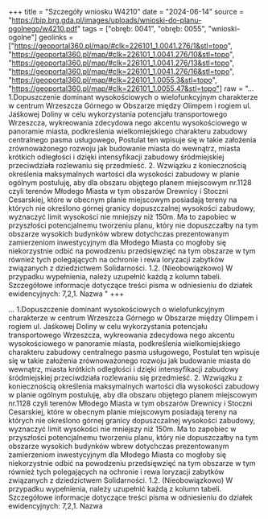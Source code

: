 +++
title = "Szczegóły wniosku W4210"
date = "2024-06-14"
source = "https://bip.brg.gda.pl/images/uploads/wnioski-do-planu-ogolnego/w4210.pdf"
tags = ["obręb: 0041", "obręb: 0055", "wnioski-ogolne"]
geolinks = ["https://geoportal360.pl/map/#clk=226101_1.0041.276/1&stl=topo", "https://geoportal360.pl/map/#clk=226101_1.0041.276/10&stl=topo", "https://geoportal360.pl/map/#clk=226101_1.0041.276/13&stl=topo", "https://geoportal360.pl/map/#clk=226101_1.0041.276/16&stl=topo", "https://geoportal360.pl/map/#clk=226101_1.0055.3&stl=topo", "https://geoportal360.pl/map/#clk=226101_1.0055.47&stl=topo"]
raw = "... 1.Dopuszczenie dominant wysokościowych o wielofunkcyjnym charakterze w centrum Wrzeszcza Górnego w Obszarze między Olimpem i rogiem ul. Jaśkowej Doliny w celu wykorzystania potencjału transportowego Wrzeszcza, wykreowania zdecydowa nego akcentu wysokościowego w panoramie miasta, podkreślenia wielkomiejskiego charakteru zabudowy centralnego pasma usługowego, Postulat ten wpisuje się w takie założenia zrównoważonego rozwoju jak budowanie miasta do wewnątrz, miasta krótkich odległości i dzięki intensyfikacji zabudowy śródmiejskiej przeciwdziała rozlewaniu się przedmieść. 2. Wzwiązku z koniecznością określenia maksymalnych wartości dla wysokości zabudowy w planie ogólnym postuluję, aby dla obszaru objętego planem miejscowym nr.1128 czyli terenów Młodego Miasta w tym obszarów Drewnicy i Stoczni Cesarskiej, które w obecnym planie miejscowym posiadają tereny na których nie określono górnej granicy dopuszczalnej wysokości zabudowy, wyznaczyć limit wysokości nie mniejszy niż 150m. Ma to zapobiec w przyszłości potencjalnemu tworzeniu planu, który nie dopuszczałby na tym obszarze wysokich budynków wbrew dotychczas prezentowanym zamierzeniom inwestycyjnym dla Młodego Miasta co mogłoby się niekorzystnie odbić na powodzeniu przedsięwzięć na tym obszarze w tym również tych polegających na ochronie i rewa loryzacji zabytków związanych z dziedzictwem Solidarności. 1.2. (Nieobowiązkowo) W przypadku wypełnienia, należy uzupełnić każdą z kolumn tabeli. Szczegółowe informacje dotyczące treści pisma w odniesieniu do działek ewidencyjnych: 7,2,1. Nazwa "
+++

...
1.Dopuszczenie dominant wysokościowych o wielofunkcyjnym charakterze w centrum Wrzeszcza Górnego w
Obszarze między Olimpem i rogiem ul. Jaśkowej Doliny w celu wykorzystania potencjału transportowego
Wrzeszcza, wykreowania zdecydowa nego akcentu wysokościowego w panoramie miasta, podkreślenia
wielkomiejskiego charakteru zabudowy centralnego pasma usługowego, Postulat ten wpisuje się w takie
założenia zrównoważonego rozwoju jak budowanie miasta do wewnątrz, miasta krótkich odległości i dzięki
intensyfikacji zabudowy śródmiejskiej przeciwdziała rozlewaniu się przedmieść.
2. Wzwiązku z koniecznością określenia maksymalnych wartości dla wysokości zabudowy w planie ogólnym
postuluję, aby dla obszaru objętego planem miejscowym nr.1128 czyli terenów Młodego Miasta w tym
obszarów Drewnicy i Stoczni Cesarskiej, które w obecnym planie miejscowym posiadają tereny na których nie
określono górnej granicy dopuszczalnej wysokości zabudowy, wyznaczyć limit wysokości nie mniejszy niż
150m. Ma to zapobiec w przyszłości potencjalnemu tworzeniu planu, który nie dopuszczałby na tym obszarze
wysokich budynków wbrew dotychczas prezentowanym zamierzeniom inwestycyjnym dla Młodego Miasta co
mogłoby się niekorzystnie odbić na powodzeniu przedsięwzięć na tym obszarze w tym również tych
polegających na ochronie i rewa loryzacji zabytków związanych z dziedzictwem Solidarności.
1.2. (Nieobowiązkowo) W przypadku wypełnienia, należy uzupełnić każdą z kolumn tabeli.
Szczegółowe informacje dotyczące treści pisma w odniesieniu do działek ewidencyjnych:
7,2,1. Nazwa 


